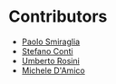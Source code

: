 # Contributors

* [Paolo Smiraglia](https://github.com/psmiraglia)
* [Stefano Conti](https://github.com/stefanoconti)
* [Umberto Rosini](https://github.com/umbros)
* [Michele D'Amico](https://github.com/damikael)
